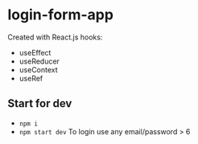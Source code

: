 # login-form-app 
Created with React.js hooks:
- useEffect
- useReducer 
- useContext
- useRef 
## Start for dev
- `npm i`
- `npm start dev`
To login use any email/password > 6